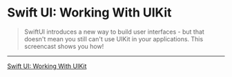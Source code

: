 # Swift UI: Working With UIKit

> SwiftUI introduces a new way to build user interfaces - but that doesn't mean you still can't use UIKit in your applications. This screencast shows you how!

---

[Swift UI: Working With UIKit](https://www.raywenderlich.com/4279893-swift-ui-working-with-uikit)

